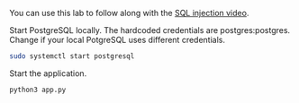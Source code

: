You can use this lab to follow along with the [SQL injection video](https://www.youtube.com/watch?v=jufQk2Phfq4&t=82s).

Start PostgreSQL locally. The hardcoded credentials are postgres:postgres. Change if your local PotgreSQL uses different credentials.
```bash
sudo systemctl start postgresql
```
Start the application.
```bash
python3 app.py
```
